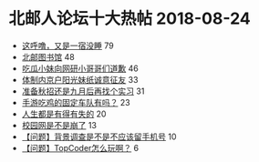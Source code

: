 # 北邮人论坛十大热帖 2018-08-24

- [这呼噜，又是一宿没睡](https://bbs.byr.cn/article/Talking/6037044) 79
- [北邮图书馆](https://bbs.byr.cn/article/Picture/3219327) 48
- [吃瓜小妹向网研小哥哥们道歉](https://bbs.byr.cn/article/Feeling/3072997) 46
- [体制内京户阳光妹纸诚意征友](https://bbs.byr.cn/article/Friends/1885883) 33
- [准备秋招还是九月后再找个实习](https://bbs.byr.cn/article/Job/1984769) 31
- [手游吃鸡的固定车队有吗？](https://bbs.byr.cn/article/PUBG/802) 23
- [人生都是有得有失的](https://bbs.byr.cn/article/Joke/726392) 20
- [校园网是不是崩了](https://bbs.byr.cn/article/BUPTNet/97003) 13
- [【问题】背景调查是不是不应该留手机号](https://bbs.byr.cn/article/WorkLife/1107469) 10
- [【问题】TopCoder怎么玩啊？](https://bbs.byr.cn/article/ACM_ICPC/96337) 6


